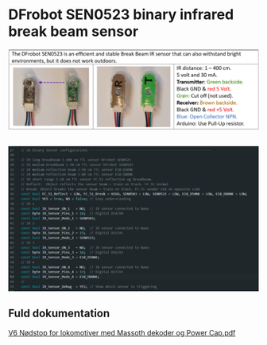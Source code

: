 # DFrobot SEN0523 binary infrared break beam sensor

![](/image/DFrobot%20SEN0523%20configuration.png)

<br/>

<img src="https://github.com/MTD2A/SEN0523/blob/main/image/SEN0503%20-%20SEN0523%20-%20E18_D50NK%20-%20E18_D80NK.png">

<br/>

## Fuld dokumentation

[V6 Nødstop for lokomotiver med Massoth dekoder og Power Cap.pdf](https://github.com/MTD2A/Train_Emergency_Stop/blob/main/doc/V6%20N%C3%B8dstop%20for%20lokomotiver%20med%20Massoth%20dekoder%20og%20Power%20Cap.pdf)

